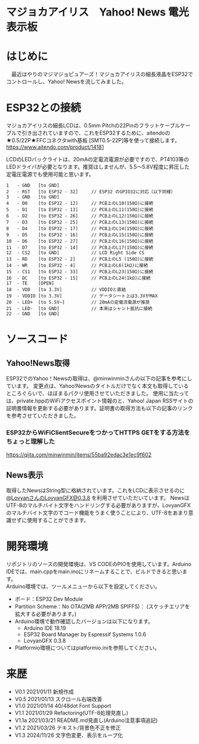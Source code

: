 # マジョカアイリス　Yahoo! News 電光表示板

# はじめに
　最近はやりのマジマジョピュアーズ！マジョカアイリスの細長液晶をESP32でコントロールし、Yahoo! Newsを流してみました。


# ESP32との接続
マジョカアイリスの細長LCDは、0.5mm Pitchの22Pinのフラットケーブルケーブルで引き出されていますので、これをESP32するために、aitendoの★0.5/22P★FFCコネクタwith基板 [SMT0.5-22P]等を使って接続します。
https://www.aitendo.com/product/14181

LCDのLEDバックライトは、20mAの定電流電源が必要ですので、PT4103等のLEDドライバが必要となります。推奨はしませんが、5.5～5.8V程度に昇圧した定電圧電源でも使用可能と思います。

    1   - GND   [to GND]
    2   - RST   [to ESP32 - 32]     // ESP32 のGPIO32に対応（以下同様）
    3   - GND   [to GND]
    4   - D0    [to ESP32 - 12]     // PCB上のL10(150Ω)に接続
    5   - D1    [to ESP32 - 13]     // PCB上のL11(150Ω)に接続
    6   - D2    [to ESP32 - 26]     // PCB上のL12(150Ω)に接続
    7   - D3    [to ESP32 - 25]     // PCB上のL13(150Ω)に接続
    8   - D4    [to ESP32 - 17]     // PCB上のL14(150Ω)に接続
    9   - D5    [to ESP32 - 16]     // PCB上のL15(150Ω)に接続
    10  - D6    [to ESP32 - 27]     // PCB上のL16(150Ω)に接続
    11  - D7    [to ESP32 - 14]     // PCB上のL17(150Ω)に接続
    12  - CS2   [to GND]            // LCD Right Side CS
    13  - RD    [to ESP32 - 2]      // PCB上のL5 (150Ω)に接続
    14  - WR    [to ESP32 - 4]      // PCB上のL6(1kΩ)に接続
    15  - CS1   [to ESP32 - 33]     // PCB上のL23(150Ω)に接続
    16  - DC    [to ESP32 - 15]     // PCB上のL24(1kΩ)に接続
    17  - TE    [OPEN]
    18  - VDD   [to 3.3V]           // VDDIOと直結
    19  - VDDIO [to 3.3V]           // データシート上は3.3VがMAX
    20  - LED+  [to 5.5V~]          // 20mAの定電流電源が推奨
    21  - LED-  [to GND]            // 本来はシャント抵抗に接続
    22  - GND   [to GND]

# ソースコード

## Yahoo!News取得
ESP32でのYahoo！Newsの取得は、@minwinminさんの以下の記事を参考にしています。
変更点は、Yahoo!Newsのタイトルだけでなく本文も取得しているところぐらいで、ほぼまるパクリ使用させていただきました。
使用に当たっては、private.hppのWiFiアクセスポイント情報のと、Yahoo! Japan RSSサイトの証明書情報を更新する必要があります。証明書の取得方法も以下の記事のリンクを参考させていただきました。

### ESP32からWiFiClientSecureをつかってHTTPS GETをする方法をちょっと理解した
https://qiita.com/minwinmin/items/55ba92edac3e1ec9f602

## News表示
取得したNewsはString型に格納されています。これをLCDに表示させるのに@LovyanさんのLovyanGFX@0.3.8 を利用させていただいています。
NewsはUTF-8のマルチバイト文字をハンドリングする必要がありますが、LovyanGFXのマルチバイト文字のでコード機能をうまく使うことにより、UTF-8をあまり意識せずに使用することができます。

# 開発環境
リポジトリのソースの開発環境は、VS CODEのPIOを使用しています。Arduino IDEでは、main.cppをmain.inoにリネームすることで、ビルドできると思います。<BR>
Arduino環境では、ツールメニューから以下を設定してください。<BR>
- ボード：ESP32 Dev Module<BR>
- Partition Scheme：No OTA(2MB APP/2MB SPIFFS)：
(スケッチエリアを拡大する必要があります。)
- Arduino環境で動作確認したバージョンは以下になります。
    - Arduino IDE 18.19
    - ESP32 Board Manager by Espressif Systems 1.0.6
    - LovyanGFX 0.3.8
- Platformio環境についてはplatformio.iniを参照してください。

# 来歴

- V0.1  2021/01/11 新規作成
- V0.5  2021/01/13 スクロール右端改善
- V1.0  2021/01/14 40/48dot Font Support
- V1.1  2021/01/29 Refactoring(UTF-8処理見直し)
- V1.1a 2021/03/21 README.md見直し(Arduino注意事項追記)
- V1.2  2021/03/26 テキスト/背景色不正を修正
- V1.3  2024/11/26 文字色変更、表示をループ化
